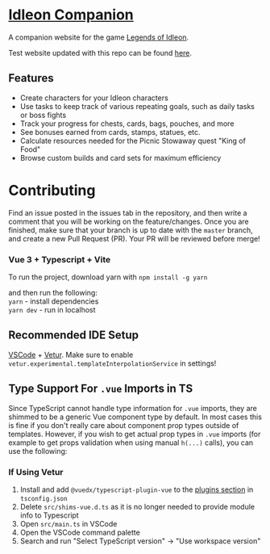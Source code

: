 # [Idleon Companion](https://idleoncompanion.com)

A companion website for the game [Legends of Idleon](https://www.legendsofidleon.com).

Test website updated with this repo can be found [here](https://idleon-companion.github.io/IdleonCompanion/).

## Features

- Create characters for your Idleon characters
- Use tasks to keep track of various repeating goals, such as daily tasks or boss fights
- Track your progress for chests, cards, bags, pouches, and more
- See bonuses earned from cards, stamps, statues, etc.
- Calculate resources needed for the Picnic Stowaway quest "King of Food"
- Browse custom builds and card sets for maximum efficiency

# Contributing

Find an issue posted in the issues tab in the repository, and then write a comment that you will be working on the feature/changes. Once you are finished, make sure that your branch is up to date with the `master` branch, and create a new Pull Request (PR). Your PR will be reviewed before merge!

### Vue 3 + Typescript + Vite

To run the project, download yarn with `npm install -g yarn`

and then run the following:  
`yarn` - install dependencies  
`yarn dev` - run in localhost

## Recommended IDE Setup

[VSCode](https://code.visualstudio.com/) + [Vetur](https://marketplace.visualstudio.com/items?itemName=octref.vetur). Make sure to enable `vetur.experimental.templateInterpolationService` in settings!

## Type Support For `.vue` Imports in TS

Since TypeScript cannot handle type information for `.vue` imports, they are shimmed to be a generic Vue component type by default. In most cases this is fine if you don't really care about component prop types outside of templates. However, if you wish to get actual prop types in `.vue` imports (for example to get props validation when using manual `h(...)` calls), you can use the following:

### If Using Vetur

1. Install and add `@vuedx/typescript-plugin-vue` to the [plugins section](https://www.typescriptlang.org/tsconfig#plugins) in `tsconfig.json`
2. Delete `src/shims-vue.d.ts` as it is no longer needed to provide module info to Typescript
3. Open `src/main.ts` in VSCode
4. Open the VSCode command palette
5. Search and run "Select TypeScript version" -> "Use workspace version"
